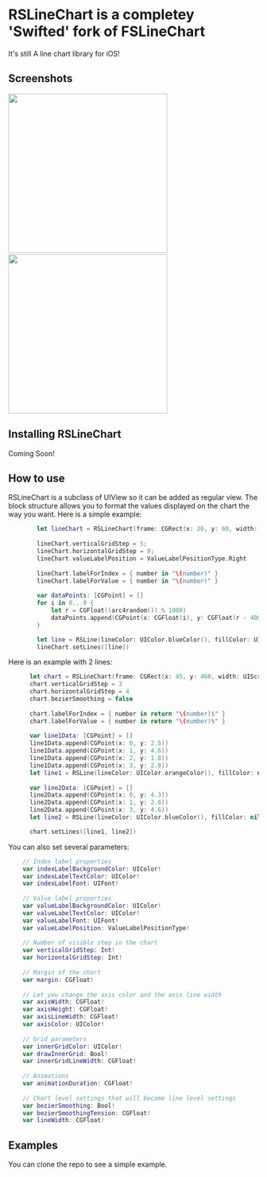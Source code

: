 RSLineChart is a completey 'Swifted' fork of FSLineChart
===========

It's still A line chart library for iOS!

Screenshots
---
<img src="Screenshots/fslinechart.png" width="320px" />&nbsp;
<img src="Screenshots/fslinechart2.png" width="320px" />

Installing RSLineChart
---
Coming Soon!

How to use
---
RSLineChart is a subclass of UIView so it can be added as regular view. The block structure allows you to format the values displayed on the chart the way you want. Here is a simple example:

```swift
        let lineChart = RSLineChart(frame: CGRect(x: 20, y: 60, width: UIScreen.mainScreen().bounds.size.width - 40, height: 166))
    
        lineChart.verticalGridStep = 5;
        lineChart.horizontalGridStep = 9;
        lineChart.valueLabelPosition = ValueLabelPositionType.Right
        
        lineChart.labelForIndex = { number in "\(number)" }
        lineChart.labelForValue = { number in "\(number)" }
    
        var dataPoints: [CGPoint] = []
        for i in 0...9 {
            let r = CGFloat((arc4random()) % 1000)
            dataPoints.append(CGPoint(x: CGFloat(i), y: CGFloat(r - 400.0)))
        }

        let line = RSLine(lineColor: UIColor.blueColor(), fillColor: UIColor.blueColor().colorWithAlphaComponent(0.25), dataPoints: dataPoints)
        lineChart.setLines([line])
  ```
  
  
  Here is an example with 2 lines:
  
  ```swift
        let chart = RSLineChart(frame: CGRect(x: 45, y: 460, width: UIScreen.mainScreen().bounds.size.width - 65, height: 200))
        chart.verticalGridStep = 3
        chart.horizontalGridStep = 4
        chart.bezierSmoothing = false
        
        chart.labelForIndex = { number in return "\(number)$" }
        chart.labelForValue = { number in return "\(number)%" }
        
        var line1Data: [CGPoint] = []
        line1Data.append(CGPoint(x: 0, y: 2.5))
        line1Data.append(CGPoint(x: 1, y: 4.6))
        line1Data.append(CGPoint(x: 2, y: 1.8))
        line1Data.append(CGPoint(x: 3, y: 2.8))
        let line1 = RSLine(lineColor: UIColor.orangeColor(), fillColor: nil, dataPoints: line1Data)
        
        var line2Data: [CGPoint] = []
        line2Data.append(CGPoint(x: 0, y: 4.3))
        line2Data.append(CGPoint(x: 1, y: 2.6))
        line2Data.append(CGPoint(x: 3, y: 4.6))
        let line2 = RSLine(lineColor: UIColor.blueColor(), fillColor: nil, dataPoints: line2Data)

        chart.setLines([line1, line2])
```

You can also set several parameters:

```swift
    // Index label properties
    var indexLabelBackgroundColor: UIColor!
    var indexLabelTextColor: UIColor!
    var indexLabelFont: UIFont!
    
    // Value label properties
    var valueLabelBackgroundColor: UIColor!
    var valueLabelTextColor: UIColor!
    var valueLabelFont: UIFont!
    var valueLabelPosition: ValueLabelPositionType!
    
    // Number of visible step in the chart
    var verticalGridStep: Int!
    var horizontalGridStep: Int!
    
    // Margin of the chart
    var margin: CGFloat!
    
    // Let you change the axis color and the axis line width
    var axisWidth: CGFloat!
    var axisHeight: CGFloat!
    var axisLineWidth: CGFloat!
    var axisColor: UIColor!
    
    // Grid parameters
    var innerGridColor: UIColor!
    var drawInnerGrid: Bool!
    var innerGridLineWidth: CGFloat!
  
    // Animations
    var animationDuration: CGFloat!
    
    // Chart level settings that will become line level settings
    var bezierSmoothing: Bool!
    var bezierSmoothingTension: CGFloat!
    var lineWidth: CGFloat!
```

Examples
---
You can clone the repo to see a simple example. 
